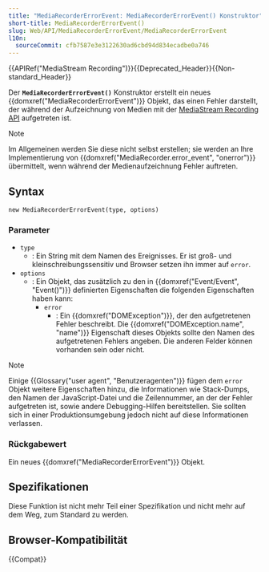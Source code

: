```yaml
---
title: "MediaRecorderErrorEvent: MediaRecorderErrorEvent() Konstruktor"
short-title: MediaRecorderErrorEvent()
slug: Web/API/MediaRecorderErrorEvent/MediaRecorderErrorEvent
l10n:
  sourceCommit: cfb7587e3e3122630ad6cbd94d834ecadbe0a746
---
```


{{APIRef("MediaStream Recording")}}{{Deprecated_Header}}{{Non-standard_Header}}

Der **`MediaRecorderErrorEvent()`** Konstruktor erstellt ein neues {{domxref("MediaRecorderErrorEvent")}} Objekt, das einen Fehler darstellt, der während der Aufzeichnung von Medien mit der [MediaStream Recording API](/de/docs/Web/API/MediaStream_Recording_API) aufgetreten ist.

> [!NOTE]
> Im Allgemeinen werden Sie diese nicht selbst erstellen; sie werden an Ihre Implementierung von {{domxref("MediaRecorder.error_event", "onerror")}} übermittelt, wenn während der Medienaufzeichnung Fehler auftreten.

## Syntax

```js-nolint
new MediaRecorderErrorEvent(type, options)
```

### Parameter

- `type`
  - : Ein String mit dem Namen des Ereignisses. Er ist groß- und kleinschreibungssensitiv und Browser setzen ihn immer auf `error`.
- `options`
  - : Ein Objekt, das zusätzlich zu den in {{domxref("Event/Event", "Event()")}} definierten Eigenschaften die folgenden Eigenschaften haben kann:
    - `error`
      - : Ein {{domxref("DOMException")}}, der den aufgetretenen Fehler beschreibt. Die {{domxref("DOMException.name", "name")}} Eigenschaft dieses Objekts sollte den Namen des aufgetretenen Fehlers angeben. Die anderen Felder können vorhanden sein oder nicht.

> [!NOTE]
> Einige {{Glossary("user agent", "Benutzeragenten")}} fügen dem `error` Objekt weitere Eigenschaften hinzu, die Informationen wie Stack-Dumps, den Namen der JavaScript-Datei und die Zeilennummer, an der der Fehler aufgetreten ist, sowie andere Debugging-Hilfen bereitstellen. Sie sollten sich in einer Produktionsumgebung jedoch nicht auf diese Informationen verlassen.

### Rückgabewert

Ein neues {{domxref("MediaRecorderErrorEvent")}} Objekt.

## Spezifikationen

Diese Funktion ist nicht mehr Teil einer Spezifikation und nicht mehr auf dem Weg, zum Standard zu werden.

## Browser-Kompatibilität

{{Compat}}
